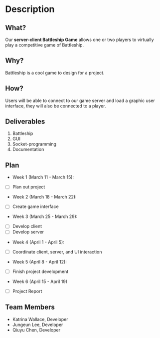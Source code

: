 # Description
## What?
Our **server-client Battleship Game** allows one or two players to virtually play a competitive game of Battleship.
## Why?
Battleship is a cool game to design for a project.
## How?
Users will be able to connect to our game server and load a graphic user interface, they will also be connected to a player.
## Deliverables
1. Battleship
2. GUI
3. Socket-programming
4. Documentation
## Plan
- Week 1 (March 11 - March 15):
- [ ] Plan out project
- Week 2 (March 18 - March 22):
- [ ] Create game interface
- Week 3 (March 25 - March 29):
- [ ] Develop client
- [ ] Develop server
- Week 4 (April 1 - April 5):
- [ ] Coordinate client, server, and UI interaction
- Week 5 (April 8 - April 12):
- [ ] Finish project development
- Week 6 (April 15 - April 19) 
- [ ] Project Report
## Team Members
- Katrina Wallace, Developer
- Jungeun Lee, Developer
- Qiuyu Chen, Developer
